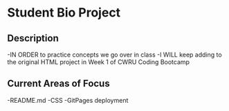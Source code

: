 # Student Bio Project

## Description
-IN ORDER to practice concepts we go over in class
-I WILL keep adding to the original HTML project in Week 1 of CWRU Coding Bootcamp

## Current Areas of Focus
-README.md
-CSS
-GitPages deployment
